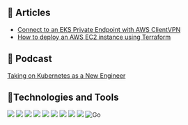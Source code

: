 
<!--
**Alero-Awani/Alero-Awani** is a ✨ _special_ ✨ repository because its `README.md` (this file) appears on your GitHub profile.

Here are some ideas to get you started:

- 🔭 I’m currently working on ...
- 🌱 I’m currently learning ...
- 👯 I’m looking to collaborate on ...
- 🤔 I’m looking for help with ...
- 💬 Ask me about ...
- 📫 How to reach me: ...
- 😄 Pronouns: ...
- ⚡ Fun fact: ...
-->



## 📖 Articles

- [Connect to an EKS Private Endpoint with AWS ClientVPN](https://medium.com/aws-tip/connect-to-an-eks-private-endpoint-with-aws-clientvpn-72b5000f558a)
- [How to deploy an AWS EC2 instance using Terraform](https://medium.com/aws-tip/how-to-deploy-an-aws-ec2-instance-using-terraform-be164e6ac757)

## 🎤 Podcast

[Taking on Kubernetes as a New Engineer](https://packetpushers.net/podcasts/kubernetes-unpacked/ku016-taking-on-kubernetes-as-a-new-engineer/)


## 🔧Technologies and Tools
![](https://img.shields.io/badge/Cloud-AWS-232F3E?logo=aws&logoColor=white&style=for-the-badge)
![](https://img.shields.io/badge/VCS-Git-F05032?logo=git&logoColor=white&style=for-the-badge)
![](https://img.shields.io/badge/Hub-GitHub-181717?logo=github&logoColor=white&style=for-the-badge)
![](https://img.shields.io/badge/OS-Ubuntu%20Linux-E95420?logo=os&logoColor=white&style=for-the-badge)
![](https://img.shields.io/badge/Shell-Bash-4EAA25?logo=os&logoColor=white&style=for-the-badge)
![](https://img.shields.io/badge/IaC-Terraform-7B42BC?logo=terraform&logoColor=white&style=for-the-badge)
![](https://img.shields.io/badge/Configuration_Management-Ansible-EE0000?logo=ansible&logoColor=white&style=for-the-badge)
![](https://img.shields.io/badge/Container_Runtime-Docker-2496ED?logo=docker&logoColor=white&style=for-the-badge)
![](https://img.shields.io/badge/Container_Orchestrator-Kubernetes-326CE5?logo=kubernetes&logoColor=white&style=for-the-badge)
![Go](https://img.shields.io/badge/go-%2300ADD8.svg?style=for-the-badge&logo=go&logoColor=white)
